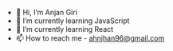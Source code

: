 - 👋 Hi, I’m Anjan Giri
- 🌱 I’m currently learning JavaScript
- 🌱 I’m currently learning React
- 📫 How to reach me - ahnjhan96@gmail.com

<!---
Anjan-Giri/Anjan-Giri is a ✨ special ✨ repository because its `README.md` (this file) appears on your GitHub profile.
You can click the Preview link to take a look at your changes.
--->
